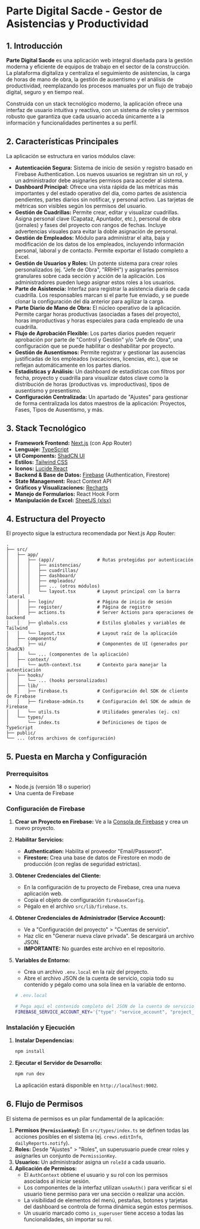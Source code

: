 # Parte Digital Sacde - Gestor de Asistencias y Productividad

## 1. Introducción

**Parte Digital Sacde** es una aplicación web integral diseñada para la gestión moderna y eficiente de equipos de trabajo en el sector de la construcción. La plataforma digitaliza y centraliza el seguimiento de asistencias, la carga de horas de mano de obra, la gestión de ausentismo y el análisis de productividad, reemplazando los procesos manuales por un flujo de trabajo digital, seguro y en tiempo real.

Construida con un stack tecnológico moderno, la aplicación ofrece una interfaz de usuario intuitiva y reactiva, con un sistema de roles y permisos robusto que garantiza que cada usuario acceda únicamente a la información y funcionalidades pertinentes a su perfil.

## 2. Características Principales

La aplicación se estructura en varios módulos clave:

- **Autenticación Segura:** Sistema de inicio de sesión y registro basado en Firebase Authentication. Los nuevos usuarios se registran sin un rol, y un administrador debe asignarles permisos para acceder al sistema.
- **Dashboard Principal:** Ofrece una vista rápida de las métricas más importantes y del estado operativo del día, como partes de asistencia pendientes, partes diarios sin notificar, y personal activo. Las tarjetas de métricas son visibles según los permisos del usuario.
- **Gestión de Cuadrillas:** Permite crear, editar y visualizar cuadrillas. Asigna personal clave (Capataz, Apuntador, etc.), personal de obra (jornales) y fases del proyecto con rangos de fechas. Incluye advertencias visuales para evitar la doble asignación de personal.
- **Gestión de Empleados:** Módulo para administrar el alta, baja y modificación de los datos de los empleados, incluyendo información personal, laboral y de contacto. Permite exportar el listado completo a Excel.
- **Gestión de Usuarios y Roles:** Un potente sistema para crear roles personalizados (ej. "Jefe de Obra", "RRHH") y asignarles permisos granulares sobre cada sección y acción de la aplicación. Los administradores pueden luego asignar estos roles a los usuarios.
- **Parte de Asistencia:** Interfaz para registrar la asistencia diaria de cada cuadrilla. Los responsables marcan si el parte fue enviado, y se puede clonar la configuración del día anterior para agilizar la carga.
- **Parte Diario de Mano de Obra:** El núcleo operativo de la aplicación. Permite cargar horas productivas (asociadas a fases del proyecto), horas improductivas y horas especiales para cada empleado de una cuadrilla.
- **Flujo de Aprobación Flexible:** Los partes diarios pueden requerir aprobación por parte de "Control y Gestión" y/o "Jefe de Obra", una configuración que se puede habilitar o deshabilitar por proyecto.
- **Gestión de Ausentismos:** Permite registrar y gestionar las ausencias justificadas de los empleados (vacaciones, licencias, etc.), que se reflejan automáticamente en los partes diarios.
- **Estadísticas y Análisis:** Un dashboard de estadísticas con filtros por fecha, proyecto y cuadrilla para visualizar datos clave como la distribución de horas (productivas vs. improductivas), tipos de ausentismo y presentismo.
- **Configuración Centralizada:** Un apartado de "Ajustes" para gestionar de forma centralizada los datos maestros de la aplicación: Proyectos, Fases, Tipos de Ausentismo, y más.

## 3. Stack Tecnológico

- **Framework Frontend:** [Next.js](https://nextjs.org/) (con App Router)
- **Lenguaje:** [TypeScript](https://www.typescriptlang.org/)
- **UI Components:** [ShadCN UI](https://ui.shadcn.com/)
- **Estilos:** [Tailwind CSS](https://tailwindcss.com/)
- **Iconos:** [Lucide React](https://lucide.dev/)
- **Backend & Base de Datos:** [Firebase](https://firebase.google.com/) (Authentication, Firestore)
- **State Management:** React Context API
- **Gráficos y Visualizaciones:** [Recharts](https://recharts.org/)
- **Manejo de Formularios:** React Hook Form
- **Manipulación de Excel:** [SheetJS (xlsx)](https://sheetjs.com/)

## 4. Estructura del Proyecto

El proyecto sigue la estructura recomendada por Next.js App Router:

```
.
├── src/
│   ├── app/
│   │   ├── (app)/                # Rutas protegidas por autenticación
│   │   │   ├── asistencias/
│   │   │   ├── cuadrillas/
│   │   │   ├── dashboard/
│   │   │   ├── empleados/
│   │   │   ├── ... (otros módulos)
│   │   │   └── layout.tsx        # Layout principal con la barra lateral
│   │   ├── login/                # Página de inicio de sesión
│   │   ├── register/             # Página de registro
│   │   ├── actions.ts            # Server Actions para operaciones de backend
│   │   ├── globals.css           # Estilos globales y variables de Tailwind
│   │   └── layout.tsx            # Layout raíz de la aplicación
│   ├── components/
│   │   ├── ui/                   # Componentes de UI (generados por ShadCN)
│   │   └── ... (componentes de la aplicación)
│   ├── context/
│   │   └── auth-context.tsx      # Contexto para manejar la autenticación
│   ├── hooks/
│   │   └── ... (hooks personalizados)
│   ├── lib/
│   │   ├── firebase.ts           # Configuración del SDK de cliente de Firebase
│   │   ├── firebase-admin.ts     # Configuración del SDK de admin de Firebase
│   │   └── utils.ts              # Utilidades generales (ej. cn)
│   └── types/
│       └── index.ts              # Definiciones de tipos de TypeScript
├── public/
└── ... (otros archivos de configuración)
```

## 5. Puesta en Marcha y Configuración

### Prerrequisitos

- Node.js (versión 18 o superior)
- Una cuenta de Firebase

### Configuración de Firebase

1.  **Crear un Proyecto en Firebase:** Ve a la [Consola de Firebase](https://console.firebase.google.com/) y crea un nuevo proyecto.
2.  **Habilitar Servicios:**
    - **Authentication:** Habilita el proveedor "Email/Password".
    - **Firestore:** Crea una base de datos de Firestore en modo de producción (con reglas de seguridad estrictas).
3.  **Obtener Credenciales del Cliente:**
    - En la configuración de tu proyecto de Firebase, crea una nueva aplicación web.
    - Copia el objeto de configuración `firebaseConfig`.
    - Pégalo en el archivo `src/lib/firebase.ts`.
4.  **Obtener Credenciales de Administrador (Service Account):**
    - Ve a "Configuración del proyecto" > "Cuentas de servicio".
    - Haz clic en "Generar nueva clave privada". Se descargará un archivo JSON.
    - **IMPORTANTE:** No guardes este archivo en el repositorio.
5.  **Variables de Entorno:**
    - Crea un archivo `.env.local` en la raíz del proyecto.
    - Abre el archivo JSON de la cuenta de servicio, copia todo su contenido y pégalo como una sola línea en la variable de entorno.

    ```bash
    # .env.local

    # Pega aquí el contenido completo del JSON de la cuenta de servicio de Firebase
    FIREBASE_SERVICE_ACCOUNT_KEY='{"type": "service_account", "project_id": "...", ...}'
    ```

### Instalación y Ejecución

1.  **Instalar Dependencias:**
    ```bash
    npm install
    ```
2.  **Ejecutar el Servidor de Desarrollo:**
    ```bash
    npm run dev
    ```
    La aplicación estará disponible en `http://localhost:9002`.

## 6. Flujo de Permisos

El sistema de permisos es un pilar fundamental de la aplicación:

1.  **Permisos (`PermissionKey`):** En `src/types/index.ts` se definen todas las acciones posibles en el sistema (ej. `crews.editInfo`, `dailyReports.notify`).
2.  **Roles:** Desde "Ajustes" > "Roles", un superusuario puede crear roles y asignarles un conjunto de `PermissionKey`.
3.  **Usuarios:** Un administrador asigna un `roleId` a cada usuario.
4.  **Aplicación de Permisos:**
    - El `AuthContext` obtiene el usuario y su rol con los permisos asociados al iniciar sesión.
    - Los componentes de la interfaz utilizan `useAuth()` para verificar si el usuario tiene permiso para ver una sección o realizar una acción.
    - La visibilidad de elementos del menú, pestañas, botones y tarjetas del dashboard se controla de forma dinámica según estos permisos.
    - Un usuario marcado como `is_superuser` tiene acceso a todas las funcionalidades, sin importar su rol.

